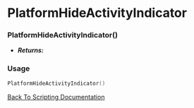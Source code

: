 # PlatformHideActivityIndicator

### PlatformHideActivityIndicator()
- ***Returns:*** 

### Usage

```Lua
PlatformHideActivityIndicator()
```


[Back To Scripting Documentation](../README.md)
